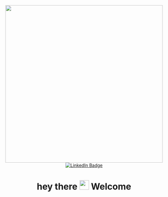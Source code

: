 <!-- Gif programing -->
<div id="header" align="center">
  <img src="https://media0.giphy.com/media/v1.Y2lkPTc5MGI3NjExY3o3aXlvYTNub2p3NGw0dGllbzZsY3k3ZDR0NzRuMWo1cHliNXcybyZlcD12MV9pbnRlcm5hbF9naWZfYnlfaWQmY3Q9Zw/0lGd2OXXHe4tFhb7Wh/giphy.gif" width="500"/>
</div> 

<!-- Linkdln -->
<div id="badges" align="center">
  <a href="https://www.linkedin.com/in/madeagustonisaputra">
    <img src="https://img.shields.io/badge/LinkedIn-blue?style=for-the-badge&logo=linkedin&logoColor=white" alt="LinkedIn Badge"/>
  </a>
</div>

<h1 align="center">
  hey there
  <img src="https://media.giphy.com/media/hvRJCLFzcasrR4ia7z/giphy.gif" width="30px"/>
  Welcome
</h1>

